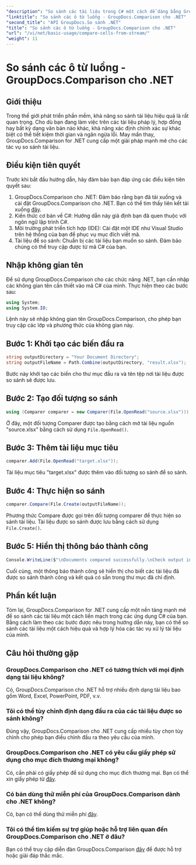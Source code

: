```yaml
---
"description": "So sánh các tài liệu trong C# một cách dễ dàng bằng GroupDocs.Comparison cho .NET. Đơn giản hóa các tác vụ xử lý tài liệu của bạn một cách dễ dàng."
"linktitle": "So sánh các ô từ luồng - GroupDocs.Comparison cho .NET"
"second_title": "API GroupDocs.So sánh .NET"
"title": "So sánh các ô từ luồng - GroupDocs.Comparison cho .NET"
"url": "/vi/net/basic-usage/compare-cells-from-stream/"
"weight": 11
---
```


# So sánh các ô từ luồng - GroupDocs.Comparison cho .NET

## Giới thiệu
Trong thế giới phát triển phần mềm, khả năng so sánh tài liệu hiệu quả là rất quan trọng. Cho dù bạn đang làm việc trên các tài liệu pháp lý, hợp đồng hay bất kỳ dạng văn bản nào khác, khả năng xác định chính xác sự khác biệt có thể tiết kiệm thời gian và ngăn ngừa lỗi. May mắn thay, GroupDocs.Comparison for .NET cung cấp một giải pháp mạnh mẽ cho các tác vụ so sánh tài liệu.
## Điều kiện tiên quyết
Trước khi bắt đầu hướng dẫn, hãy đảm bảo bạn đáp ứng các điều kiện tiên quyết sau:
1. GroupDocs.Comparison cho .NET: Đảm bảo rằng bạn đã tải xuống và cài đặt GroupDocs.Comparison cho .NET. Bạn có thể tìm thấy liên kết tải xuống [đây](https://releases.groupdocs.com/comparison/net/).
2. Kiến thức cơ bản về C#: Hướng dẫn này giả định bạn đã quen thuộc với ngôn ngữ lập trình C#.
3. Môi trường phát triển tích hợp (IDE): Cài đặt một IDE như Visual Studio trên hệ thống của bạn để phục vụ mục đích viết mã.
4. Tài liệu để so sánh: Chuẩn bị các tài liệu bạn muốn so sánh. Đảm bảo chúng có thể truy cập được từ mã C# của bạn.

## Nhập không gian tên
Để sử dụng GroupDocs.Comparison cho các chức năng .NET, bạn cần nhập các không gian tên cần thiết vào mã C# của mình. Thực hiện theo các bước sau:

```csharp
using System;
using System.IO;
```
Lệnh này sẽ nhập không gian tên GroupDocs.Comparison, cho phép bạn truy cập các lớp và phương thức của không gian này.

## Bước 1: Khởi tạo các biến đầu ra
```csharp
string outputDirectory = "Your Document Directory";
string outputFileName = Path.Combine(outputDirectory, "result.xlsx");
```
Bước này khởi tạo các biến cho thư mục đầu ra và tên tệp nơi tài liệu được so sánh sẽ được lưu.
## Bước 2: Tạo đối tượng so sánh
```csharp
using (Comparer comparer = new Comparer(File.OpenRead("source.xlsx")))
```
Ở đây, một đối tượng Comparer được tạo bằng cách mở tài liệu nguồn "source.xlsx" bằng cách sử dụng `File.OpenRead()`.
## Bước 3: Thêm tài liệu mục tiêu
```csharp
comparer.Add(File.OpenRead("target.xlsx"));
```
Tài liệu mục tiêu "target.xlsx" được thêm vào đối tượng so sánh để so sánh.
## Bước 4: Thực hiện so sánh
```csharp
comparer.Compare(File.Create(outputFileName));
```
Phương thức Compare được gọi trên đối tượng comparer để thực hiện so sánh tài liệu. Tài liệu được so sánh được lưu bằng cách sử dụng `File.Create()`.
## Bước 5: Hiển thị thông báo thành công
```csharp
Console.WriteLine($"\nDocuments compared successfully.\nCheck output in {outputDirectory}.");
```
Cuối cùng, một thông báo thành công sẽ hiển thị cho biết các tài liệu đã được so sánh thành công và kết quả có sẵn trong thư mục đã chỉ định.

## Phần kết luận
Tóm lại, GroupDocs.Comparison for .NET cung cấp một nền tảng mạnh mẽ để so sánh các tài liệu một cách liền mạch trong các ứng dụng C# của bạn. Bằng cách làm theo các bước được nêu trong hướng dẫn này, bạn có thể so sánh các tài liệu một cách hiệu quả và hợp lý hóa các tác vụ xử lý tài liệu của mình.
## Câu hỏi thường gặp
### GroupDocs.Comparison cho .NET có tương thích với mọi định dạng tài liệu không?
Có, GroupDocs.Comparison cho .NET hỗ trợ nhiều định dạng tài liệu bao gồm Word, Excel, PowerPoint, PDF, v.v.
### Tôi có thể tùy chỉnh định dạng đầu ra của các tài liệu được so sánh không?
Đúng vậy, GroupDocs.Comparison cho .NET cung cấp nhiều tùy chọn tùy chỉnh cho phép bạn điều chỉnh đầu ra theo yêu cầu của mình.
### GroupDocs.Comparison cho .NET có yêu cầu giấy phép sử dụng cho mục đích thương mại không?
Có, cần phải có giấy phép để sử dụng cho mục đích thương mại. Bạn có thể xin giấy phép từ [đây](https://purchase.groupdocs.com/buy).
### Có bản dùng thử miễn phí của GroupDocs.Comparison dành cho .NET không?
Có, bạn có thể dùng thử miễn phí [đây](https://releases.groupdocs.com/).
### Tôi có thể tìm kiếm sự trợ giúp hoặc hỗ trợ liên quan đến GroupDocs.Comparison cho .NET ở đâu?
Bạn có thể truy cập diễn đàn GroupDocs.Comparison [đây](https://forum.groupdocs.com/c/comparison/12) để được hỗ trợ hoặc giải đáp thắc mắc.